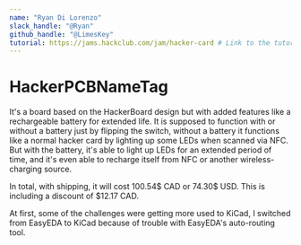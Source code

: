 ```yaml
---
name: "Ryan Di Lorenzo"
slack_handle: "@Ryan"
github_handle: "@LimesKey"
tutorial: https://jams.hackclub.com/jam/hacker-card # Link to the tutorial if you used one
---
```


# HackerPCBNameTag

<!-- Describe your board in 2-3 sentences. What are you making? What will it do? -->

  It's a board based on the HackerBoard design but with added features like a rechargeable battery for extended life. It is supposed to function with or without a battery just by flipping the switch, without a battery it functions like a normal hacker card by lighting up some LEDs when scanned via NFC. But with the battery, it's able to light up LEDs for an extended period of time, and it's even able to recharge itself from NFC or another wireless-charging source.

<!-- How much is it going to cost? -->

In total, with shipping, it will cost 100.54$ CAD or 74.30$ USD. This is including a discount of $12.17 CAD.

<!-- Tell us a little bit about your design process. What were some challenges? What helped? ***Totally optional*** -->

At first, some of the challenges were getting more used to KiCad, I switched from EasyEDA to KiCad because of trouble with EasyEDA's auto-routing tool.
